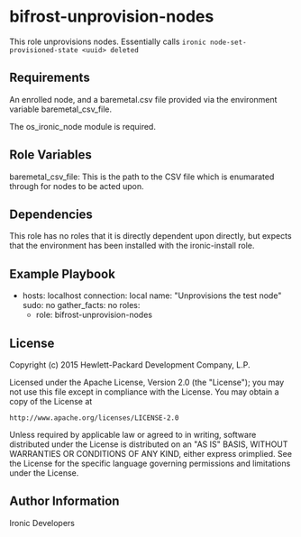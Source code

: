 bifrost-unprovision-nodes
=========================

This role unprovisions nodes.  Essentially calls `ironic node-set-provisioned-state <uuid> deleted`


Requirements
------------

An enrolled node, and a baremetal.csv file provided via the environment variable baremetal_csv_file.

The os_ironic_node module is required.

Role Variables
--------------

baremetal_csv_file: This is the path to the CSV file which is enumarated through for nodes to be acted upon.

Dependencies
------------

This role has no roles that it is directly dependent upon directly, but expects that the environment has been installed with the ironic-install role.

Example Playbook
----------------

- hosts: localhost
  connection: local
  name: "Unprovisions the test node"
  sudo: no
  gather_facts: no
  roles:
    - role: bifrost-unprovision-nodes

License
-------

Copyright (c) 2015 Hewlett-Packard Development Company, L.P.

Licensed under the Apache License, Version 2.0 (the "License");
you may not use this file except in compliance with the License.
You may obtain a copy of the License at

    http://www.apache.org/licenses/LICENSE-2.0

Unless required by applicable law or agreed to in writing, software
distributed under the License is distributed on an "AS IS" BASIS,
WITHOUT WARRANTIES OR CONDITIONS OF ANY KIND, either express orimplied.
See the License for the specific language governing permissions and
limitations under the License.

Author Information
------------------

Ironic Developers
